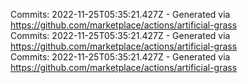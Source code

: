 Commits: 2022-11-25T05:35:21.427Z - Generated via https://github.com/marketplace/actions/artificial-grass
<br>
Commits: 2022-11-25T05:35:21.427Z - Generated via https://github.com/marketplace/actions/artificial-grass
<br>
Commits: 2022-11-25T05:35:21.427Z - Generated via https://github.com/marketplace/actions/artificial-grass
<br>
